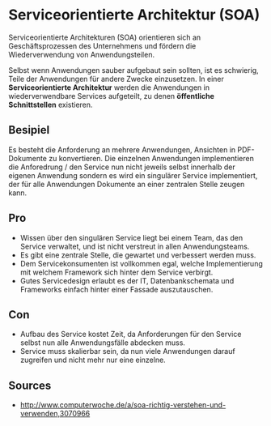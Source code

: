 # Serviceorientierte Architektur (SOA)
Serviceorientierte Architekturen (SOA) orientieren sich an Geschäftsprozessen des Unternehmens und fördern die Wiederverwendung von Anwendungsteilen.

Selbst wenn Anwendungen sauber aufgebaut sein sollten, ist es schwierig, Teile der Anwendungen für andere Zwecke einzusetzen. In einer **Serviceorientierte Architektur** werden die Anwendungen in wiederverwendbare Services aufgeteilt, zu denen **öffentliche Schnittstellen** existieren.

## Besipiel 
Es besteht die Anforderung an mehrere Anwendungen, Ansichten in PDF-Dokumente zu konvertieren. Die einzelnen Anwendungen implementieren die Anforedrung / den Service nun nicht jeweils selbst innerhalb der eigenen Anwendung sondern es wird ein singulärer Service implementiert, der für alle Anwendungen Dokumente an einer zentralen Stelle zeugen kann.


## Pro 
- Wissen über den singulären Service liegt bei einem Team, das den Service verwaltet, und ist nicht verstreut in allen Anwendungsteams.
- Es gibt eine zentrale Stelle, die gewartet und verbessert werden muss. 
- Dem Servicekonsumenten ist vollkommen egal, welche Implementierung mit welchem Framework sich hinter dem Service verbirgt. 
- Gutes Servicedesign erlaubt es der IT, Datenbankschemata und Frameworks einfach hinter einer Fassade auszutauschen.

## Con 
- Aufbau des Service kostet Zeit, da Anforderungen für den Service selbst nun alle Anwendungsfälle abdecken muss. 
- Service muss skalierbar sein, da nun viele Anwendungen darauf zugreifen und nicht mehr nur eine einzelne. 
 
## Sources
- http://www.computerwoche.de/a/soa-richtig-verstehen-und-verwenden,3070966